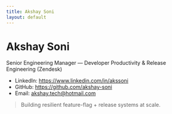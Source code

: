 ```yaml
---
title: Akshay Soni
layout: default
---
```


# Akshay Soni
Senior Engineering Manager — Developer Productivity & Release Engineering (Zendesk)

- LinkedIn: https://www.linkedin.com/in/akssoni
- GitHub: https://github.com/akshay-soni
- Email: akshay.tech@hotmail.com

> Building resilient feature-flag + release systems at scale.